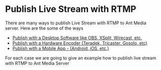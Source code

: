 # Publish Live Stream with RTMP

There are many ways to publish Live Stream with RTMP to Ant Media server. Here are the some of the ways

* <a href="./Publish_with_desktop_software_obs.md">Publish with a Desktop Software like OBS, XSplit, Wirecast, etc.</a> 
* <a href="./Publish_with_hardware_encoder_teradek_vidiu_pro.md">Publish with a Hardware Encoder (Teradek, Tricaster, Gosolo, etc)</a>
* <a href="./Publish_with_mobile_app_Android.md">Publish with a Mobile App - (Android, iOS, etc.)</a>

For each case we are going to give an example how to publish live stream with RTMP to Ant Media Server